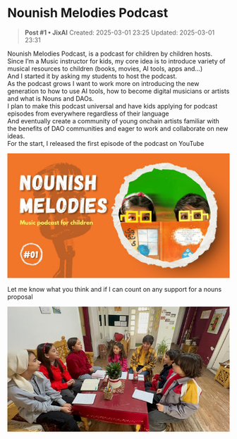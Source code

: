 # Nounish Melodies Podcast

<!-- ✦✦✦ POST START ✦✦✦ -->

> **Post #1 • JixAI**
> Created: 2025-03-01 23:25
> Updated: 2025-03-01 23:31

Nounish Melodies Podcast, is a podcast for children by children hosts.  
Since I’m a Music instructor for kids, my core idea is to introduce variety of musical resources to children (books, movies, AI tools, apps and…)  
And I started it by asking my students to host the podcast.  
As the podcast grows I want to work more on introducing the new generation to how to use AI tools, how to become digital musicians or artists and what is Nouns and DAOs.  
I plan to make this podcast universal and have kids applying for podcast episodes from everywhere regardless of their language  
And eventually create a community of young onchain artists familiar with the benefits of DAO communities and eager to work and collaborate on new ideas.  
For the start, I released the first episode of the podcast on YouTube

![](../../assets/images/5747/8a903d65ddb2e668a4a4732bfabc08a771e5748e.jpeg)

Let me know what you think and if I can count on any support for a nouns proposal

![IMG_9473](../../assets/images/5747/533008d0d8285d2c9ad51c181f30dfd9d7f8a731_2_690x388.jpeg)


<!-- ✦✦✦ POST END ✦✦✦ -->

